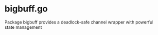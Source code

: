 # bigbuff.go
Package bigbuff provides a deadlock-safe channel wrapper with powerful state management

